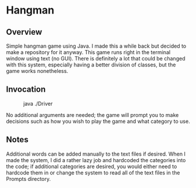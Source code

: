 # Hangman

## Overview
Simple hangman game using Java. I made this a while back but decided to make a repository for it anyway.
This game runs right in the terminal window using text (no GUI). There is definitely a lot that could be
changed with this system, especially having a better division of classes, but the game works nonetheless.
  
## Invocation
&nbsp;&nbsp;&nbsp;&nbsp;&nbsp;&nbsp;&nbsp;&nbsp;&nbsp;&nbsp;&nbsp;&nbsp;java ./Driver  
  
No additional arguments are needed; the game will prompt you to make decisions such as how you wish to play
the game and what category to use.

## Notes
Additional words can be added manually to the text files if desired. When I made the system, I did a rather
lazy job and hardcoded the categories into the code; if additional categories are desired, you would either
need to hardcode them in or change the system to read all of the text files in the Prompts directory.
